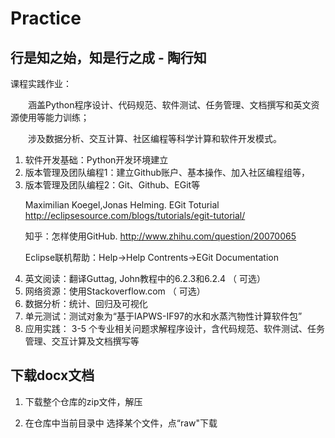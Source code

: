 
  
# Practice

 <h2>行是知之始，知是行之成    - 陶行知 </h2>
 
 课程实践作业：
 
 　　涵盖Python程序设计、代码规范、软件测试、任务管理、文档撰写和英文资源使用等能力训练；
 
 　　涉及数据分析、交互计算、社区编程等科学计算和软件开发模式。
 
 <ol>
 <li>软件开发基础：Python开发环境建立  
 
 <li>版本管理及团队编程1：建立Github账户、基本操作、加入社区编程组等，  
 
 <li>版本管理及团队编程2：Git、Github、EGit等 
 
 Maximilian Koegel,Jonas Helming. EGit Toturial http://eclipsesource.com/blogs/tutorials/egit-tutorial/
 
 知乎：怎样使用GitHub. http://www.zhihu.com/question/20070065
 
 Eclipse联机帮助：Help->Help Contrents->EGit Documentation
  
 <li>英文阅读：翻译Guttag, John教程中的6.2.3和6.2.4 （ 可选）
  
 <li>网络资源：使用Stackoverflow.com （ 可选） 
 
 <li>数据分析：统计、回归及可视化
 
 <li>单元测试：测试对象为“基于IAPWS-IF97的水和水蒸汽物性计算软件包” 
       
 <li>应用实践： 3-5 个专业相关问题求解程序设计，含代码规范、软件测试、任务管理、交互计算及文档撰写等  
 </ol>

## 下载docx文档

1. 下载整个仓库的zip文件，解压
 
2. 在仓库中当前目录中 选择某个文件，点“raw"下载
 
      

